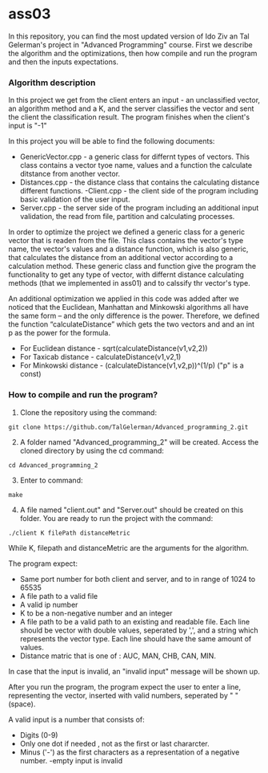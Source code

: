 # ass03
In this repository, you can find the most updated version of Ido Ziv an Tal Gelerman's project in "Advanced Programming" course.
First we describe the algorithm and the optimizations, then how compile and run the program and then the inputs expectations.

### Algorithm description
In this project we get from the client enters an input - an unclassified vector, an algorithm method and a K, and the server classifies the vector and sent the client the classification result.
The program finishes when the client's input is "-1"

In this project you will be able to find the following documents:
- GenericVector.cpp - a generic class for differnt types of vectors. This class contains a vector tyoe name, values and a function the calculate ditstance from another vector.
- Distances.cpp - the distance class that contains the calculating distance different functions.
-Client.cpp - the client side of the program including basic validation of the user input.
- Server.cpp - the server side of the program including an additional input validation, the read from file, partition and calculating processes.

In order to optimize the project we defined a generic class for a generic vector that is readen from the file.
This class contains the vector's type name, the vector's values and a distance function, which is also generic, that calculates the distance from an additional vector according to a calculation method.
These generic class and function give the program the functionality to get any  type of vector, with differnt distance calculating methods (that we implemented in ass01) and to calssify thr vector's type.

An additional optimization we applied in this code was added after we noticed that the Euclidean, Manhattan and Minkowski algorithms all have the same form – and the only difference is the power.
Therefore, we defined the function “calculateDistance” which gets the two vectors and and an int p as the power for the formula.
- For Euclidean distance - sqrt(calculateDistance(v1,v2,2))
- For Taxicab distance - calculateDistance(v1,v2,1)
- For Minkowski distance - (calculateDistance(v1,v2,p))^(1/p) ("p" is a const)


### How to compile and run the program?
1. Clone the repository using the command:
```
git clone https://github.com/TalGelerman/Advanced_programming_2.git
```
2. A folder named "Advanced_programming_2" will be created. Access the cloned directory by using the cd command:
```
cd Advanced_programming_2
```
3. Enter to command:
```
make
```
4. A file named "client.out" and "Server.out" should be created on this folder. You are ready to run the project with the command:
```
./client K filePath distanceMetric
```
While K, filepath and distanceMetric are the arguments for the algorithm.

The program expect:
- Same port number for both client and server, and to in range of 1024 to 65535
- A file path to a valid file
- A valid ip number
- K to be a non-negative number and an integer
- A file path to be a valid path to an existing and readable file. Each line should be vector with double values, seperated by ',', and a string which represents the vector type. Each line should have the same amount of values.
- Distance matric that is one of : AUC, MAN, CHB, CAN, MIN.

In case that the input is invalid, an "invalid input" message will be shown up.

After you run the program, the program expect the user to enter a line, representing the vector, inserted with valid numbers, seperated by " "(space). 

A valid input is a number that consists of:
- Digits (0-9)
- Only one dot if needed , not as the first or last chararcter.
- Minus ('-') as the first characters as a representation of a negative number.
-empty input is invalid



